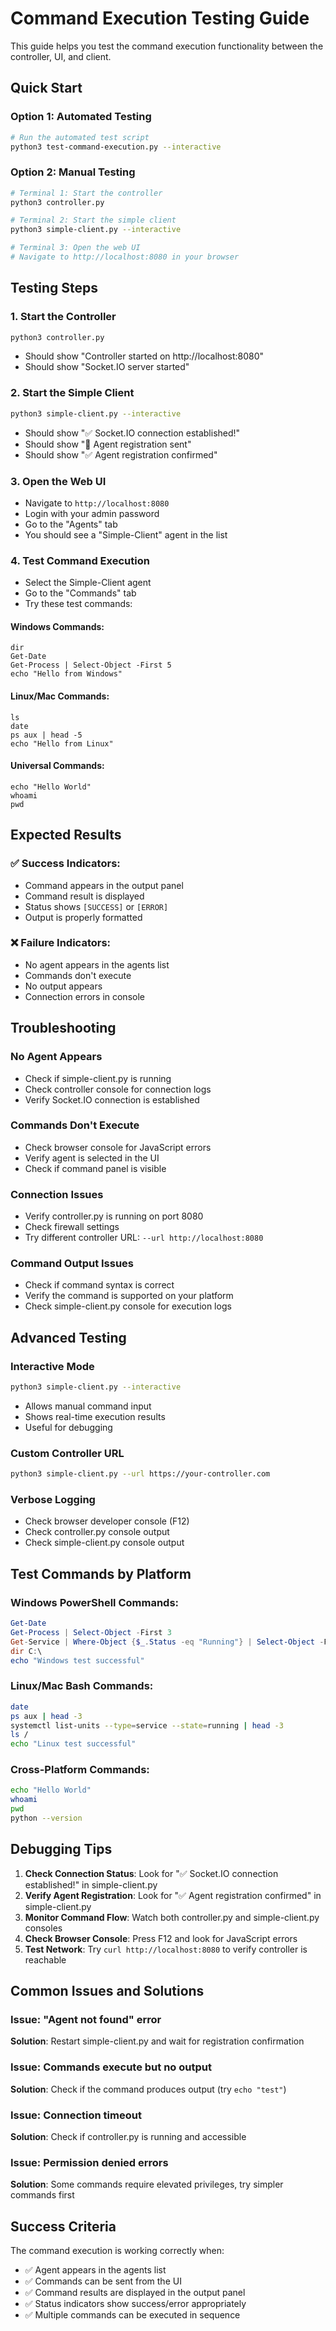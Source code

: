 # Command Execution Testing Guide

This guide helps you test the command execution functionality between the controller, UI, and client.

## Quick Start

### Option 1: Automated Testing
```bash
# Run the automated test script
python3 test-command-execution.py --interactive
```

### Option 2: Manual Testing
```bash
# Terminal 1: Start the controller
python3 controller.py

# Terminal 2: Start the simple client
python3 simple-client.py --interactive

# Terminal 3: Open the web UI
# Navigate to http://localhost:8080 in your browser
```

## Testing Steps

### 1. Start the Controller
```bash
python3 controller.py
```
- Should show "Controller started on http://localhost:8080"
- Should show "Socket.IO server started"

### 2. Start the Simple Client
```bash
python3 simple-client.py --interactive
```
- Should show "✅ Socket.IO connection established!"
- Should show "📝 Agent registration sent"
- Should show "✅ Agent registration confirmed"

### 3. Open the Web UI
- Navigate to `http://localhost:8080`
- Login with your admin password
- Go to the "Agents" tab
- You should see a "Simple-Client" agent in the list

### 4. Test Command Execution
- Select the Simple-Client agent
- Go to the "Commands" tab
- Try these test commands:

#### Windows Commands:
```
dir
Get-Date
Get-Process | Select-Object -First 5
echo "Hello from Windows"
```

#### Linux/Mac Commands:
```
ls
date
ps aux | head -5
echo "Hello from Linux"
```

#### Universal Commands:
```
echo "Hello World"
whoami
pwd
```

## Expected Results

### ✅ Success Indicators:
- Command appears in the output panel
- Command result is displayed
- Status shows `[SUCCESS]` or `[ERROR]`
- Output is properly formatted

### ❌ Failure Indicators:
- No agent appears in the agents list
- Commands don't execute
- No output appears
- Connection errors in console

## Troubleshooting

### No Agent Appears
- Check if simple-client.py is running
- Check controller console for connection logs
- Verify Socket.IO connection is established

### Commands Don't Execute
- Check browser console for JavaScript errors
- Verify agent is selected in the UI
- Check if command panel is visible

### Connection Issues
- Verify controller.py is running on port 8080
- Check firewall settings
- Try different controller URL: `--url http://localhost:8080`

### Command Output Issues
- Check if command syntax is correct
- Verify the command is supported on your platform
- Check simple-client.py console for execution logs

## Advanced Testing

### Interactive Mode
```bash
python3 simple-client.py --interactive
```
- Allows manual command input
- Shows real-time execution results
- Useful for debugging

### Custom Controller URL
```bash
python3 simple-client.py --url https://your-controller.com
```

### Verbose Logging
- Check browser developer console (F12)
- Check controller.py console output
- Check simple-client.py console output

## Test Commands by Platform

### Windows PowerShell Commands:
```powershell
Get-Date
Get-Process | Select-Object -First 3
Get-Service | Where-Object {$_.Status -eq "Running"} | Select-Object -First 3
dir C:\
echo "Windows test successful"
```

### Linux/Mac Bash Commands:
```bash
date
ps aux | head -3
systemctl list-units --type=service --state=running | head -3
ls /
echo "Linux test successful"
```

### Cross-Platform Commands:
```bash
echo "Hello World"
whoami
pwd
python --version
```

## Debugging Tips

1. **Check Connection Status**: Look for "✅ Socket.IO connection established!" in simple-client.py
2. **Verify Agent Registration**: Look for "✅ Agent registration confirmed" in simple-client.py
3. **Monitor Command Flow**: Watch both controller.py and simple-client.py consoles
4. **Check Browser Console**: Press F12 and look for JavaScript errors
5. **Test Network**: Try `curl http://localhost:8080` to verify controller is reachable

## Common Issues and Solutions

### Issue: "Agent not found" error
**Solution**: Restart simple-client.py and wait for registration confirmation

### Issue: Commands execute but no output
**Solution**: Check if the command produces output (try `echo "test"`)

### Issue: Connection timeout
**Solution**: Check if controller.py is running and accessible

### Issue: Permission denied errors
**Solution**: Some commands require elevated privileges, try simpler commands first

## Success Criteria

The command execution is working correctly when:
- ✅ Agent appears in the agents list
- ✅ Commands can be sent from the UI
- ✅ Command results are displayed in the output panel
- ✅ Status indicators show success/error appropriately
- ✅ Multiple commands can be executed in sequence